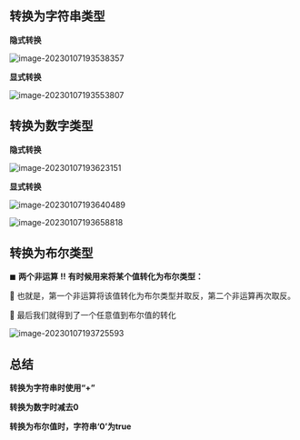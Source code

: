 ## 转换为字符串类型

**隐式转换**

![image-20230107193538357](C:\Users\35392\AppData\Roaming\Typora\typora-user-images\image-20230107193538357.png)

**显式转换**

![image-20230107193553807](C:\Users\35392\AppData\Roaming\Typora\typora-user-images\image-20230107193553807.png)





## 转换为数字类型

**隐式转换**

![image-20230107193623151](C:\Users\35392\AppData\Roaming\Typora\typora-user-images\image-20230107193623151.png)

**显式转换**

![image-20230107193640489](C:\Users\35392\AppData\Roaming\Typora\typora-user-images\image-20230107193640489.png)

![image-20230107193658818](C:\Users\35392\AppData\Roaming\Typora\typora-user-images\image-20230107193658818.png)



## **转换为布尔类型**

◼ **两个非运算** **!!** **有时候用来将某个值转化为布尔类型：**

 也就是，第一个非运算将该值转化为布尔类型并取反，第二个非运算再次取反。

 最后我们就得到了一个任意值到布尔值的转化

![image-20230107193725593](C:\Users\35392\AppData\Roaming\Typora\typora-user-images\image-20230107193725593.png)





## 总结

**转换为字符串时使用“+”**

**转换为数字时减去0**

**转换为布尔值时，字符串‘0’为true**